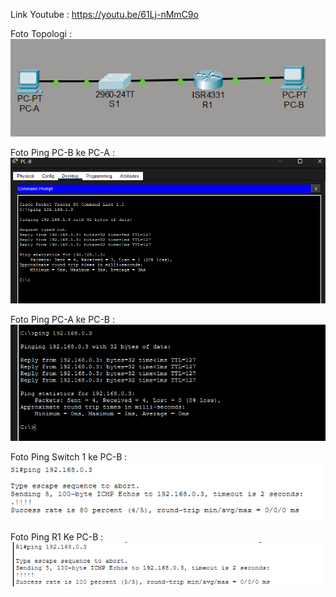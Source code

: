 Link Youtube :
https://youtu.be/61Lj-nMmC9o

Foto Topologi :
![alt text](Topologi.png)

Foto Ping PC-B ke PC-A :
![alt text](PC-B_Ke_PC-A.png)

Foto Ping PC-A ke PC-B :
![alt text](PC-A_Ke_PC-B.png)

Foto Ping Switch 1 ke PC-B :
![alt text](S1_Ke_PC-B.png)

Foto Ping R1 Ke PC-B :
![alt text](R1-Ke_PC-B.png)